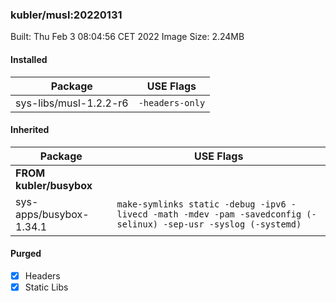 ### kubler/musl:20220131

Built: Thu Feb  3 08:04:56 CET 2022
Image Size: 2.24MB

#### Installed
Package | USE Flags
--------|----------
sys-libs/musl-1.2.2-r6 | `-headers-only`
#### Inherited
Package | USE Flags
--------|----------
**FROM kubler/busybox** |
sys-apps/busybox-1.34.1 | `make-symlinks static -debug -ipv6 -livecd -math -mdev -pam -savedconfig (-selinux) -sep-usr -syslog (-systemd)`

#### Purged
- [x] Headers
- [x] Static Libs
